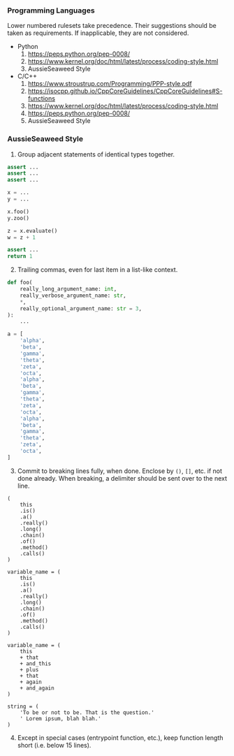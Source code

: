 ### Programming Languages

Lower numbered rulesets take precedence. Their suggestions should be taken as requirements. If inapplicable, they are not considered.

- Python
  1. https://peps.python.org/pep-0008/
  2. https://www.kernel.org/doc/html/latest/process/coding-style.html
  3. AussieSeaweed Style
- C/C++
  1. https://www.stroustrup.com/Programming/PPP-style.pdf
  2. https://isocpp.github.io/CppCoreGuidelines/CppCoreGuidelines#S-functions
  4. https://www.kernel.org/doc/html/latest/process/coding-style.html
  3. https://peps.python.org/pep-0008/
  6. AussieSeaweed Style

### AussieSeaweed Style

1. Group adjacent statements of identical types together.

```Python
assert ...
assert ...
assert ...

x = ...
y = ...

x.foo()
y.zoo()

z = x.evaluate()
w = z + 1

assert ...
return 1
```

2. Trailing commas, even for last item in a list-like context.

```Python
def foo(
    really_long_argument_name: int,
    really_verbose_argument_name: str,
    *,
    really_optional_argument_name: str = 3,
):
    ...

a = [
    'alpha',
    'beta',
    'gamma',
    'theta',
    'zeta',
    'octa',
    'alpha',
    'beta',
    'gamma',
    'theta',
    'zeta',
    'octa',
    'alpha',
    'beta',
    'gamma',
    'theta',
    'zeta',
    'octa',
]
```

3. Commit to breaking lines fully, when done. Enclose by ``()``, ``[]``, etc. if not done already. When breaking, a delimiter should be sent over to the next line.

```
(
    this
    .is()
    .a()
    .really()
    .long()
    .chain()
    .of()
    .method()
    .calls()
)

variable_name = (
    this
    .is()
    .a()
    .really()
    .long()
    .chain()
    .of()
    .method()
    .calls()
)

variable_name = (
    this
    + that
    + and_this
    + plus
    + that
    + again
    + and_again
)

string = (
    'To be or not to be. That is the question.'
    ' Lorem ipsum, blah blah.'
)
```

4. Except in special cases (entrypoint function, etc.), keep function length short (i.e. below 15 lines).
